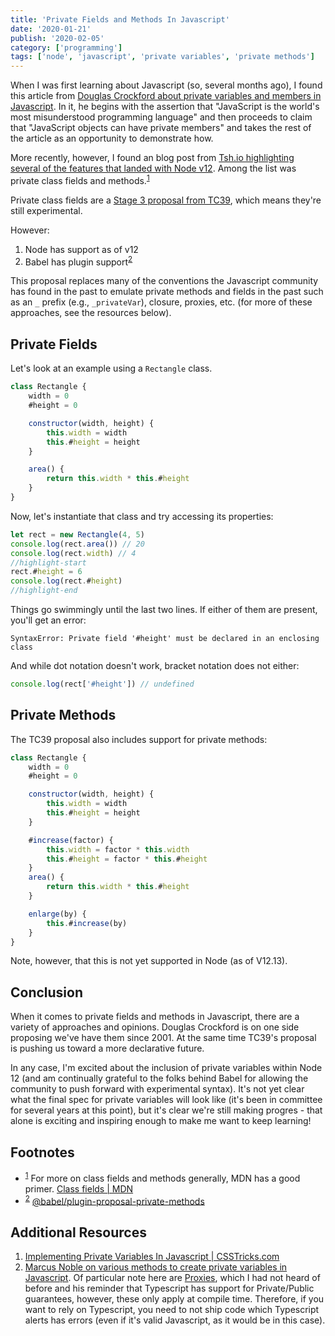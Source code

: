 ```yaml
---
title: 'Private Fields and Methods In Javascript'
date: '2020-01-21'
publish: '2020-02-05'
category: ['programming']
tags: ['node', 'javascript', 'private variables', 'private methods']
---
```


When I was first learning about Javascript (so, several months ago), I found this article from [Douglas Crockford about private variables and members in Javascript](https://www.crockford.com/javascript/private.html). In it, he begins with the assertion that "JavaScript is the world's most misunderstood programming language" and then proceeds to claim that "JavaScript objects can have private members" and takes the rest of the article as an opportunity to demonstrate how.

More recently, however, I found an blog post from [Tsh.io highlighting several of the features that landed with Node v12](https://tsh.io/blog/new-node-js-features/). Among the list was private class fields and methods.<sup>[1](#footnotes)</sup><a id="fn1"></a>

Private class fields are a [Stage 3 proposal from TC39](https://github.com/tc39/proposal-class-fields#private-fields), which means they're still experimental.

However:

1. Node has support as of v12
2. Babel has plugin support<sup>[2](#footnotes)</sup><a id="fn2"></a>

This proposal replaces many of the conventions the Javascript community has found in the past to emulate private methods and fields in the past such as an `_` prefix (e.g., `_privateVar`), closure, proxies, etc. (for more of these approaches, see the resources below).

## Private Fields

Let's look at an example using a `Rectangle` class.

```javascript
class Rectangle {
    width = 0
    #height = 0

    constructor(width, height) {
        this.width = width
        this.#height = height
    }

    area() {
        return this.width * this.#height
    }
}
```

Now, let's instantiate that class and try accessing its properties:

```javascript
let rect = new Rectangle(4, 5)
console.log(rect.area()) // 20
console.log(rect.width) // 4
//highlight-start
rect.#height = 6
console.log(rect.#height)
//highlight-end
```

Things go swimmingly until the last two lines. If either of them are present, you'll get an error:

```shell
SyntaxError: Private field '#height' must be declared in an enclosing class
```

And while dot notation doesn't work, bracket notation does not either:

```javascript
console.log(rect['#height']) // undefined
```

## Private Methods

The TC39 proposal also includes support for private methods:

```javascript
class Rectangle {
    width = 0
    #height = 0

    constructor(width, height) {
        this.width = width
        this.#height = height
    }

    #increase(factor) {
        this.width = factor * this.width
        this.#height = factor * this.#height
    }
    area() {
        return this.width * this.#height
    }

    enlarge(by) {
        this.#increase(by)
    }
}
```

Note, however, that this is not yet supported in Node (as of V12.13).

## Conclusion

When it comes to private fields and methods in Javascript, there are a variety of approaches and opinions. Douglas Crockford is on one side proposing we've have them since 2001. At the same time TC39's proposal is pushing us toward a more declarative future.

In any case, I'm excited about the inclusion of private variables within Node 12 (and am continually grateful to the folks behind Babel for allowing the community to push forward with experimental syntax). It's not yet clear what the final spec for private variables will look like (it's been in committee for several years at this point), but it's clear we're still making progres - that alone is exciting and inspiring enough to make me want to keep learning!

## Footnotes

-   <sup>[1](#fn1)</sup> For more on class fields and methods generally, MDN has a good primer. [Class fields | MDN](https://developer.mozilla.org/en-US/docs/Web/JavaScript/Reference/Classes/Class_fields)
-   <sup>[2](#fn2)</sup> [@babel/plugin-proposal-private-methods](https://babeljs.io/docs/en/babel-plugin-proposal-private-methods)

## Additional Resources

1. [Implementing Private Variables In Javascript | CSSTricks.com](https://css-tricks.com/implementing-private-variables-in-javascript/)
2. [Marcus Noble on various methods to create private variables in Javascript](https://marcusnoble.co.uk/2018-02-04-private-variables-in-javascript/). Of particular note here are [Proxies](https://developer.mozilla.org/en-US/docs/Web/JavaScript/Reference/Global_Objects/Proxy), which I had not heard of before and his reminder that Typescript has support for Private/Public guarantees, however, these only apply at compile time. Therefore, if you want to rely on Typescript, you need to not ship code which Typescript alerts has errors (even if it's valid Javascript, as it would be in this case).
